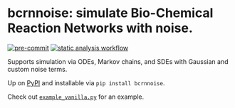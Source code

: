# bcrnnoise: simulate Bio-Chemical Reaction Networks with noise.

[![pre-commit](https://img.shields.io/badge/pre--commit-enabled-brightgreen?logo=pre-commit)](https://github.com/pre-commit/pre-commit)
[![static analysis workflow](https://github.com/BioDisCo/bcrnnoise/actions/workflows/static-analysis.yaml/badge.svg)](https://github.com/BioDisCo/bcrnnoise/actions/workflows/static-analysis.yaml/)

Supports simulation via ODEs, Markov chains, and SDEs with Gaussian and custom noise terms.

Up on [PyPI](https://pypi.org/project/bcrnnoise/) and installable via `pip install bcrnnoise`.

Check out [`example_vanilla.py`](https://github.com/BioDisCo/bcrnnoise/blob/main/examples/example_rna.py) for an example.
